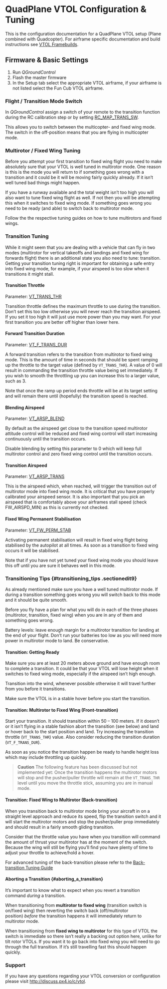# QuadPlane VTOL Configuration & Tuning

This is the configuration documentation for a QuadPlane VTOL setup (Plane combined with Quadcopter). For airframe specific documentation and build instructions see [VTOL Framebuilds](../frames_vtol/README.md).

## Firmware & Basic Settings

1. Run *QGroundControl*
2. Flash the master firmware
3. In the Setup tab select the appropriate VTOL airframe, if your airframe is not listed select the Fun Cub VTOL airframe. 


### Flight / Transition Mode Switch

In *QGroundControl* assign a switch of your remote to the transition function during
the RC calibration step or by setting [RC_MAP_TRANS_SW](../advanced_config/parameter_reference.md#RC_MAP_TRANS_SW).

This allows you to switch between the multicopter- and fixed wing mode. The switch in the off-position means
that you are flying in multicopter mode.


### Multirotor / Fixed Wing Tuning

Before you attempt your first transition to fixed wing flight you need
to make absolutely sure that your VTOL is well tuned in multirotor mode.
One reason is this is the mode you will return to if something goes
wrong with a transition and it could be it will be moving fairly quickly
already. If it isn’t well tuned bad things might happen.

If you have a runway available and the total weight isn’t too high you
will also want to tune fixed wing flight as well. If not then you will
be attempting this when it switches to fixed wing mode. If something
goes wrong you need to be ready (and able) to switch back to multirotor
mode.

Follow the the respective tuning guides on how to tune multirotors and
fixed wings.


### Transition Tuning

While it might seem that you are dealing with a vehicle that can fly in
two modes (multirotor for vertical takeoffs and landings and fixed wing
for forwards flight) there is an additional state you also need to tune:
transition. Getting your transition tuning right is important for
obtaining a safe entry into fixed wing mode, for example, if your
airspeed is too slow when it transitions it might stall.

#### Transition Throttle

Parameter: [VT_TRANS_THR](../advanced_config/parameter_reference.md#VT_TRANS_THR)

Transition throttle defines the maximum throttle to use during the
transition. Don’t set this too low otherwise you will never reach the
transition airspeed. If you set it too high it will just use more power
than you may want. For your first transition you are better off higher
than lower here.

#### Forward Transition Duration

Parameter: [VT_F_TRANS_DUR](../advanced_config/parameter_reference.md#VT_F_TRANS_DUR)

A forward transition refers to the transition from multirotor to fixed
wing mode. This is the amount of time in seconds that should be spent
ramping up the throttle to the target value (defined by `VT_TRANS_THR`).
A value of 0 will result in commanding the transition throttle value
being set immediately. If you wish to smooth the throttling up you can
increase this to a larger value, such as 3.

Note that once the ramp up period ends throttle will be at its target
setting and will remain there until (hopefully) the transition speed is
reached.


#### Blending Airspeed

Parameter: [VT_ARSP_BLEND](../advanced_config/parameter_reference.md#VT_ARSP_BLEND)

By default as the airspeed get close to the transition speed multirotor
attitude control will be reduced and fixed wing control will start
increasing continuously until the transition occurs.

Disable blending by setting this parameter to 0 which will keep full
multirotor control and zero fixed wing control until the transition
occurs.


#### Transition Airspeed

Parameter: [VT_ARSP_TRANS](../advanced_config/parameter_reference.md#VT_ARSP_TRANS)

This is the airspeed which, when reached, will trigger the transition
out of multirotor mode into fixed wing mode. It is critical that you
have properly calibrated your airspeed sensor. It is also important that
you pick an airspeed that is comfortably above your airframes stall
speed (check FW\_AIRSPD\_MIN) as this is currently not checked.


#### Fixed Wing Permanent Stabilisation

Parameter: [VT_FW_PERM_STAB](../advanced_config/parameter_reference.md#VT_FW_PERM_STAB)

Activating permanent stabilisation will result in fixed wing flight
being stabilised by the autopilot at all times. As soon as a transition
to fixed wing occurs it will be stabilised.

Note that if you have not yet tuned your fixed wing mode you should
leave this off until you are sure it behaves well in this mode.


### Transitioning Tips {#transitioning_tips .sectionedit9}

As already mentioned make sure you have a well tuned multirotor mode. If
during a transition something goes wrong you will switch back to this
mode and it should be quite smooth.

Before you fly have a plan for what you will do in each of the three
phases (multirotor, transition, fixed wing) when you are in any of them
and something goes wrong.

Battery levels: leave enough margin for a multirotor transition for
landing at the end of your flight. Don’t run your batteries too low as
you will need more power in multirotor mode to land. Be conservative.


#### Transition: Getting Ready

Make sure you are at least 20 meters above ground and have enough room
to complete a transition. It could be that your VTOL will lose height
when it switches to fixed wing mode, especially if the airspeed isn’t
high enough.

Transition into the wind, whenever possible otherwise it will travel
further from you before it transitions.

Make sure the VTOL is in a stable hover before you start the transition.


#### Transition: Multirotor to Fixed Wing (Front-transition)

Start your transition. It should transition within 50 – 100 meters. If
it doesn’t or it isn’t flying in a stable fashion abort the transition
(see below) and land or hover back to the start position and land. Try
increasing the transition throttle (`VT_TRANS_THR`) value. Also consider
reducing the transition duration (`VT_F_TRANS_DUR`).

As soon as you notice the transition happen be ready to handle height
loss which may include throttling up quickly.

> **Caution** The following feature has been discussed but not implemented yet: Once
  the transition happens the multirotor motors will stop and the
  pusher/puller throttle will remain at the `VT_TRANS_THR` level until you
  move the throttle stick, assuming you are in manual mode.


#### Transition: Fixed Wing to Multirotor (Back-transition)

When you transition back to multirotor mode bring your aircraft in on a
straight level approach and reduce its speed, flip the transition switch
and it will start the multirotor motors and stop the pusher/puller prop
immediately and should result in a fairly smooth gliding transition.

Consider that the throttle value you have when you transition will
command the amount of thrust your multirotor has at the moment of the
switch. Because the wing will still be flying you’ll find you have
plenty of time to adjust your throttle to achieve/hold a hover.

For advanced tuning of the back-transition please refer to the [Back-transition Tuning Guide](vtol_back_transition_tuning.md)


#### Aborting a Transition {#aborting_a_transition}

It’s important to know what to expect when you revert a transition
command *during* a transition.

When transitioning from **multirotor to fixed wing** (transition switch
is on/fixed wing) then reverting the switch back (off/multirotor
position) *before* the transition happens it will immediately return to
multirotor mode.

When transitioning from **fixed wing to multirotor** for this type of
VTOL the switch is immediate so there isn’t really a backing out option
here, unlike for tilt rotor VTOLs. If you want it to go back into fixed
wing you will need to go through the full transition. If it’s still
travelling fast this should happen quickly.


### Support

If you have any questions regarding your VTOL conversion or
configuration please visit <http://discuss.px4.io/c/vtol>.


 

